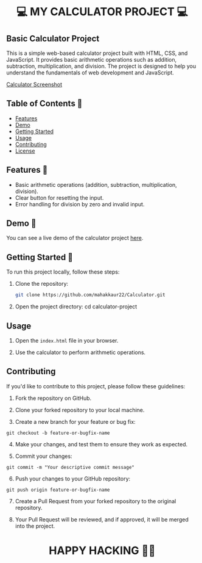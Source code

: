 <h1 align="center" >💻 MY CALCULATOR PROJECT 💻</h1>
<h2>
 Basic Calculator Project
</h2>

This is a simple web-based calculator project built with HTML, CSS, and JavaScript. It provides basic arithmetic operations such as addition, subtraction, multiplication, and division. The project is designed to help you understand the fundamentals of web development and JavaScript.

[Calculator Screenshot](calc.png)

## Table of Contents 📑

- [Features](#features)
- [Demo](#demo)
- [Getting Started](#getting-started)
- [Usage](#usage)
- [Contributing](#contributing)
- [License](#license)

## Features 📑

- Basic arithmetic operations (addition, subtraction, multiplication, division).
- Clear button for resetting the input.
- Error handling for division by zero and invalid input.

## Demo 📑

You can see a live demo of the calculator project [here](#).

## Getting Started 🚀

To run this project locally, follow these steps:

1. Clone the repository: 

   ```bash
   git clone https://github.com/mahakkaur22/Calculator.git
   
1. Open the project directory:
    cd calculator-project

## Usage
1. Open the `index.html` file in your browser.

2. Use the calculator to perform arithmetic operations.

## Contributing
If you'd like to contribute to this project, please follow these guidelines:

1. Fork the repository on GitHub.

2. Clone your forked repository to your local machine.

3. Create a new branch for your feature or bug fix:

```
git checkout -b feature-or-bugfix-name
```

4. Make your changes, and test them to ensure they work as expected.

5. Commit your changes:
```
git commit -m "Your descriptive commit message"
```
6. Push your changes to your GitHub repository:
```
git push origin feature-or-bugfix-name
```
7. Create a Pull Request from your forked repository to the original repository.

8. Your Pull Request will be reviewed, and if approved, it will be merged into the project.

<h1 align="center">HAPPY HACKING 👩‍💻</h1>
